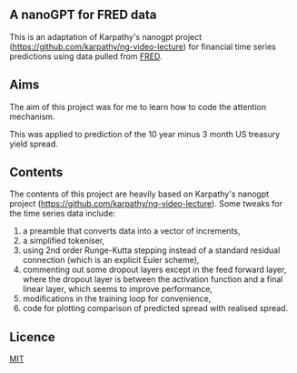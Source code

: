## A nanoGPT for FRED data
This is an adaptation of Karpathy's nanogpt project 
(https://github.com/karpathy/ng-video-lecture) 
for financial time series predictions using data 
pulled from [FRED](https://fred.stlouisfed.org/).

## Aims

The aim of this project was for me to learn 
how to code the attention mechanism. 

This was applied to prediction of the 
10 year minus 3 month US treasury yield spread.

## Contents

The contents of this project are heavily based 
on Karpathy's nanogpt project 
(https://github.com/karpathy/ng-video-lecture). 
Some tweaks for the time series data 
include: 
 1. a preamble that converts data into a vector of increments,
 2. a simplified tokeniser, 
 3. using 2nd order Runge-Kutta stepping instead of
    a standard residual connection (which is an explicit Euler scheme),
 4. commenting out some dropout layers except
    in the feed forward layer, where the dropout
    layer is between the activation function and
    a final linear layer, which seems to improve performance,
 5. modifications in the training loop for convenience,
 6. code for plotting comparison of
    predicted spread with realised spread.

## Licence

[MIT](https://opensource.org/license/mit)
